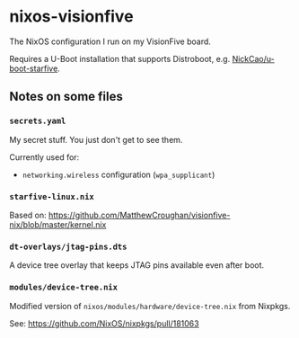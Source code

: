 # nixos-visionfive

The NixOS configuration I run on my VisionFive board.

Requires a U-Boot installation that supports Distroboot, e.g. [NickCao/u-boot-starfive].

[NickCao/u-boot-starfive]: https://github.com/NickCao/u-boot-starfive

## Notes on some files

### `secrets.yaml`

My secret stuff. You just don't get to see them.

Currently used for:

- `networking.wireless` configuration (`wpa_supplicant`)

### `starfive-linux.nix`

Based on: https://github.com/MatthewCroughan/visionfive-nix/blob/master/kernel.nix

### `dt-overlays/jtag-pins.dts`

A device tree overlay that keeps JTAG pins available even after boot.

### `modules/device-tree.nix`

Modified version of `nixos/modules/hardware/device-tree.nix` from Nixpkgs.

See: https://github.com/NixOS/nixpkgs/pull/181063
